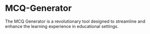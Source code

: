 # MCQ-Generator
The MCQ Generator is a revolutionary tool designed to streamline and enhance the learning experience in educational settings.
